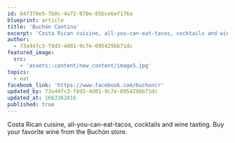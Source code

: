 ```yaml
---
id: 64f370e5-7b0c-4a72-870e-85bce6ef176a
blueprint: article
title: 'Buchón Cantina'
excerpt: 'Costa Rican cuisine, all-you-can-eat-tacos, cocktails and wine tasting.'
author:
  - 73a44fc3-f8d3-4d01-9c7e-095429bb71dc
featured_image:
  src:
    - 'assets::content/new_content/image5.jpg'
topics:
  - eat
facebook_link: 'https://www.facebook.com/buchoncr'
updated_by: 73a44fc3-f8d3-4d01-9c7e-095429bb71dc
updated_at: 1663362816
published: true
---
```

Costa Rican cuisine, all-you-can-eat-tacos, cocktails and wine tasting.
Buy your favorite wine from the Buchón store.